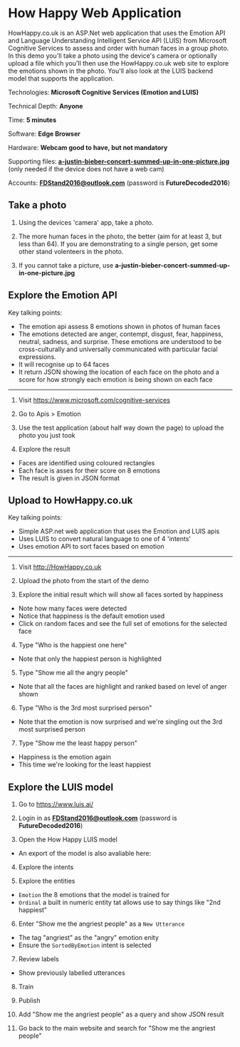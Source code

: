 # How Happy Web Application
HowHappy.co.uk is an ASP.Net web application that uses the Emotion API and Language Understanding Intelligent Service API (LUIS) from Microsoft Cognitive Services to assess and  order with human faces in a group photo. In this demo you'll take a photo using the device's camera or optionally upload a file which you'll then use the HowHappy.co.uk web site to explore the emotions shown in the photo. You'll also look at the LUIS backend model that supports the application.

Technologies: **Microsoft Cognitive Services (Emotion and LUIS)**

Technical Depth: **Anyone**

Time: **5 minutes**

Software: **Edge Browser**

Hardware: **Webcam good to have, but not mandatory**

Supporting files: **[a-justin-bieber-concert-summed-up-in-one-picture.jpg](https://raw.githubusercontent.com/dxuk/Future-Decoded-2016-Stand-Demos/master/How%20Happy%20Web%20Application/a-justin-bieber-concert-summed-up-in-one-picture.jpg)** (only needed if the device does not have a web cam)

Accounts: **FDStand2016@outlook.com** (password is **FutureDecoded2016**)

## Take a photo
1. Using the devices 'camera' app, take a photo.

2. The more human faces in the photo, the better (aim for at least 3, but less than 64). If you are demonstrating to a single person, get some other stand volenteers in the photo.

3. If you cannot take a picture, use **a-justin-bieber-concert-summed-up-in-one-picture.jpg**

## Explore the Emotion API
Key talking points:
* The emotion api assess 8 emotions shown in photos of human faces
* The emotions detected are anger, contempt, disgust, fear, happiness, neutral, sadness, and surprise. These emotions are understood to be cross-culturally and universally communicated with particular facial expressions.
* It will recognise up to 64 faces
* It return JSON showing the location of each face on the photo and a score for how strongly each emotion is being shown on each face

---

1. Visit https://www.microsoft.com/cognitive-services

2. Go to Apis > Emotion

3. Use the test application (about half way down the page) to upload the photo you just took

4. Explore the result
  * Faces are identified using coloured rectangles
  * Each face is asses for their score on 8 emotions
  * The result is given in JSON format

## Upload to HowHappy.co.uk
Key talking points:
* Simple ASP.net web application that uses the Emotion and LUIS apis
* Uses LUIS to convert natural language to one of 4 'intents'
* Uses emotion API to sort faces based on emotion

---

1. Visit http://HowHappy.co.uk

2. Upload the photo from the start of the demo

3. Explore the initial result which will show all faces sorted by happiness
  * Note how many faces were detected
  * Notice that happiness is the default emotion used
  * Click on random faces and see the full set of emotions for the selected face

4. Type "Who is the happiest one here"
  * Note that only the happiest person is highlighted

5. Type "Show me all the angry people"
  * Note that all the faces are highlight and ranked based on level of anger shown

6. Type "Who is the 3rd most surprised person"
  * Note that the emotion is now surprised and we're singling out the 3rd most surprised person

7. Type "Show me the least happy person"
  * Happiness is the emotion again
  * This time we're looking for the least happiest

## Explore the LUIS model

1. Go to https://www.luis.ai/

2. Login in as **FDStand2016@outlook.com** (password is **FutureDecoded2016**)

3. Open the How Happy LUIS model
  * An export of the model is also avaliable here: 

4. Explore the intents

5. Explore the entities
  * `Emotion` the 8 emotions that the model is trained for
  * `Ordinal` a built in numeric entity tat allows use to say things like "2nd happiest"

6. Enter "Show me the angriest people" as a `New Utterance`
  * The tag "angriest" as the "angry" emotion enity
  * Ensure the `SortedByEmotion` intent is selected

7. Review labels
  * Show previously labelled utterances

8. Train 

9. Publish

10. Add "Show me the angriest people" as a query and show JSON result

11. Go back to the main website and search for "Show me the angriest people"

